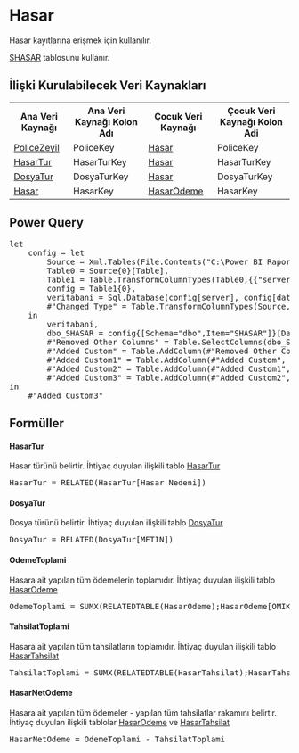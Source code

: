 <h1>Hasar</h1>
Hasar kayıtlarına erişmek için kullanılır. 

<a href="../Tablolar/SHASAR.md">SHASAR</a> tablosunu kullanır.

<h2>İlişki Kurulabilecek Veri Kaynakları</h2>
<table>
<tr>
<th>Ana Veri Kaynağı</th>
<th>Ana Veri Kaynağı Kolon Adı</th>
<th>Çocuk Veri Kaynağı</th>
<th>Çocuk Veri Kaynağı Kolon Adi</th>
</tr>
<tr>
<td><a href="../VeriKaynaklari/PoliceZeyil.md">PoliceZeyil</a></td>
<td>PoliceKey</td>
<td><a href="../VeriKaynaklari/Hasar.md">Hasar</a></td>
<td>PoliceKey</td>
</tr>
<tr>
<td><a href="../VeriKaynaklari/HasarTur.md">HasarTur</a></td>
<td>HasarTurKey</td>
<td><a href="../VeriKaynaklari/Hasar.md">Hasar</a></td>
<td>HasarTurKey</td>
</tr>
<tr>
<td><a href="../VeriKaynaklari/DosyaTur.md">DosyaTur</a></td>
<td>DosyaTurKey</td>
<td><a href="../VeriKaynaklari/Hasar.md">Hasar</a></td>
<td>DosyaTurKey</td>
</tr>
<tr>
<td><a href="../VeriKaynaklari/Hasar.md">Hasar</a></td>
<td>HasarKey</td>
<td><a href="../VeriKaynaklari/HasarOdeme.md">HasarOdeme</a></td>
<td>HasarKey</td>
</tr>
</table>


<h2>Power Query</h2>
<pre>
let
    config = let
        Source = Xml.Tables(File.Contents("C:\Power BI Raporlar\config.xml")),
        Table0 = Source{0}[Table],
        Table1 = Table.TransformColumnTypes(Table0,{{"server", type text}, {"database", type text}}),
        config = Table1{0},
        veritabani = Sql.Database(config[server], config[database]),
        #"Changed Type" = Table.TransformColumnTypes(Source,{{"server", type text}, {"database", type text}})
    in
        veritabani,
        dbo_SHASAR = config{[Schema="dbo",Item="SHASAR"]}[Data],
        #"Removed Other Columns" = Table.SelectColumns(dbo_SHASAR,{"HYIL", "HACENTA", "HBRANS", "HPOLICE_NO", "HTECDIT_NO", "HKOD", "HILKODU", "HDOSYA_NO", "HHTARIH", "HTURU", "HIHBAR_TAR", "HIHBAR_SAA", "HDURUM", "HKAPANIS", "FHASNO", "FDOSYATUR", "BOLGEKODU", "FUW_YEAR", "HZEYL_NO"}),
        #"Added Custom" = Table.AddColumn(#"Removed Other Columns", "PoliceKey", each [HACENTA]&"_"&[HBRANS]&"_"&[HPOLICE_NO]&"_"&[HTECDIT_NO]&"_"&[HZEYL_NO]),
        #"Added Custom1" = Table.AddColumn(#"Added Custom", "HasarKey", each [HKOD]&"_"&[HILKODU]&"_"&[HDOSYA_NO]&"_"&[FHASNO]),
        #"Added Custom2" = Table.AddColumn(#"Added Custom1", "HasarTurKey", each "HasarTuru_"&[HKOD]&"_"&[HTURU]),
        #"Added Custom3" = Table.AddColumn(#"Added Custom2", "DosyaTurKey", each "DosyaTuru_"&[HKOD]&"_"+[FDOSYATUR])
in
    #"Added Custom3"
</pre>

<h2>Formüller</h2>

<h4>HasarTur</h4>
Hasar türünü belirtir. İhtiyaç duyulan ilişkili tablo <a href="../VeriKaynaklari/HasarTur.md">HasarTur</a>
<pre>HasarTur = RELATED(HasarTur[Hasar Nedeni])</pre>


<h4>DosyaTur</h4>
Dosya türünü belirtir. İhtiyaç duyulan ilişkili tablo <a href="../VeriKaynaklari/DosyaTur.md">DosyaTur</a>
<pre>DosyaTur = RELATED(DosyaTur[METIN])</pre>

<h4>OdemeToplami</h4>
Hasara ait yapılan tüm ödemelerin toplamıdır. İhtiyaç duyulan ilişkili tablo <a href="../VeriKaynaklari/HasarOdeme.md">HasarOdeme</a>
<pre>OdemeToplami = SUMX(RELATEDTABLE(HasarOdeme);HasarOdeme[OMIKTARI])</pre>

<h4>TahsilatToplami</h4>
Hasara ait yapılan tüm tahsilatların toplamıdır. İhtiyaç duyulan ilişkili tablo <a href="../VeriKaynaklari/HasarTahsilat.md">HasarTahsilat</a>
<pre>TahsilatToplami = SUMX(RELATEDTABLE(HasarTahsilat);HasarTahsilat[OMIKTARI])</pre>

<h4>HasarNetOdeme</h4>
Hasara ait yapılan tüm ödemeler - yapılan tüm tahsilatlar rakamını belirtir. İhtiyaç duyulan ilişkili tablolar <a href="../VeriKaynaklari/HasarOdeme.md">HasarOdeme</a> ve <a href="../VeriKaynaklari/HasarTahsilat.md">HasarTahsilat</a>
<pre>HasarNetOdeme = OdemeToplami - TahsilatToplami</pre>


